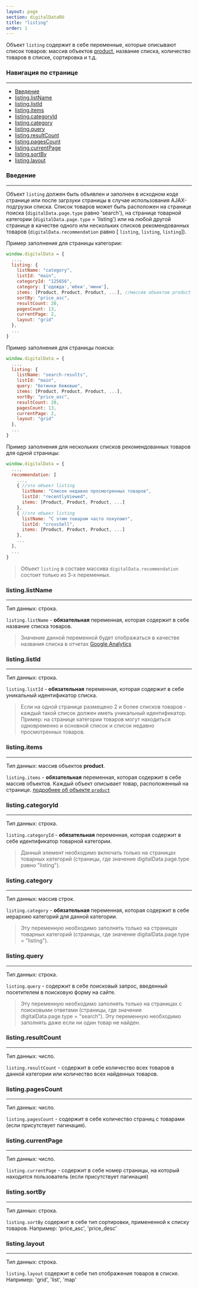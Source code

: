 ```yaml
---
layout: page
section: digitalDataRU
title: "listing"
order: 1
---
```


Объект `listing` содержит в себе переменные, которые описывают список товаров: массив объектов [product](/ru/digitaldata/product), название списка, количество товаров в списке, сортировка и т.д.

### Навигация по странице
------
<ul class="page-navigation">
  <li><a href="#0">Введение</a></li>
  <li><a href="#1">listing.listName</a></li>
  <li><a href="#2">listing.listId</a></li>
  <li><a href="#3">listing.items</a></li>
  <li><a href="#4">listing.categoryId</a></li>
  <li><a href="#5">listing.category</a></li>
  <li><a href="#6">listing.query</a></li>
  <li><a href="#7">listing.resultCount</a></li>
  <li><a href="#8">listing.pagesCount</a></li>
  <li><a href="#9">listing.currentPage</a></li>
  <li><a href="#10">listing.sortBy</a></li>
  <li><a href="#11">listing.layout</a></li>
</ul>


### <a name="0"></a>Введение
------
Объект `listing` должен быть объявлен и заполнен в исходном коде странице или после загрзуки страницы в случае использования AJAX-подгрузки списка. Список товаров может быть расположен на странице поиска (`digitalData.page.type` равно 'search'), на странице товарной категории (`digitalData.page.type` = 'listing') или на любой другой странице в качестве одного или нескольких списков рекомендованных товаров (`digitalData.recommendation` равно [ `listing`, `listing`, `listing`]).

Пример заполнения для страницы категории:
```javascript
window.digitalData = {
  ...,
  listing: {
    listName: "category",
    listId: "main",
    categoryId: "125656",
    category: ['одежда','юбки','мини'],
    items: [Product, Product, Product, ...], //массив объектов product
    sortBy: "price_asc",
    resultCount: 20,
    pagesCount: 13,
    currentPage: 2,
    layout: "grid"
  },
  ...
}
```

Пример заполнения для страницы поиска:
```javascript
window.digitalData = {
  ...,
  listing: {
    listName: "search-results",
    listId: "main",
    query: "ботинки бежевые",
    items: [Product, Product, Product, ...],
    sortBy: "price_asc",
    resultCount: 20,
    pagesCount: 13,
    currentPage: 2,
    layout: "grid"
  },
  ...
}
```

Пример заполнения для нескольких списков рекомендованных товаров для одной страницы:
```javascript
window.digitalData = {
  ...,
  recommendation: [
    ...,
    { //это объект listing
      listName: "Список недавно просмотренных товаров",
      listId: "recentlyViewed",
      items: [Product, Product, Product, ...]
    },
    { //это объект listing
      listName: "С этим товаром часто покупают",
      listId: "crossSell",
      items: [Product, Product, Product, ...]
    },
    ...
  ],
  ...
}
```

>Объект `listing` в составе массива `digitalData.recommendation` состоит только из 3-х переменных.

### <a name="1"></a>listing.listName
------
Тип данных: строка.

`listing.listName` - **обязательная** переменная, которая содержит в себе название списка товаров.

>Значение данной переменной будет отображаться в качестве названия списка в отчетах [Google Analytics](/ru/integrations/google-analytics)

### <a name="2"></a>listing.listId
------
Тип данных: строка.

`listing.listId` - **обязательная** переменная, которая содержит в себе уникальный идентификатор списка.

>Если на одной странице размещено 2 и более списков товаров - каждый такой список должен иметь уникальный идентификатор. Пример: на странице категории товаров могут находиться одновременно и основной список и список недавно просмотренных товаров.

### <a name="3"></a>listing.items
------
Тип данных: массив объектов **product**.

`listing.items` - **обязательная** переменная, которая содержит в себе массив объектов. Каждый объект описывает товар, расположенный на странице. [подробнее об объекте `product`](/ru/digitaldata/product)

### <a name="4"></a>listing.categoryId
------
Тип данных: строка.

`listing.categoryId` - **обязательная** переменная, которая содержит в себе идентификатор товарной категории.

>Данный элемент необходимо включать только на страницах товарных категорий (страницы, где значение digitalData.page.type равно "listing").

### <a name="5"></a>listing.category
------
Тип данных: массив строк.

`listing.category` - **обязательная** переменная, которая содержит в себе иерархию категорий для данной категории.

>Эту переменную необходимо заполнять только на страницах товарных категорий (страницы, где значение digitalData.page.type = "listing").

### <a name="6"></a>listing.query
------
Тип данных: строка.

`listing.query` - содержит в себе поисковый запрос, введенный посетителем в поисковую форму на сайте.

>Эту переменную необходимо заполнять только на страницах с поисковыми ответами (страницы, где значение digitalData.page.type = "search").
>Эту переменную необходимо заполнять даже если ни один товар не найден.

### <a name="7"></a>listing.resultCount
------
Тип данных: число.

`listing.resultCount` - содержит в себе количество всех товаров в данной категории или количество всех найденных товаров.

### <a name="8"></a>listing.pagesCount
------
Тип данных: число.

`listing.pagesCount` - содержит в себе количество страниц с товарами (если присутствует пагинация).

### <a name="9"></a>listing.currentPage
------
Тип данных: число.

`listing.currentPage` - содержит в себе номер страницы, на который находится пользователь (если присутствует пагинация)

### <a name="10"></a>listing.sortBy
------
Тип данных: строка.

`listing.sortBy` содержит в себе тип сортировки, примененной к списку товаров. Например: 'price_asc', 'price_desc'

### <a name="11"></a>listing.layout
------
Тип данных: строка.

`listing.layout` содержит в себе тип отображения товаров в списке. Например: 'grid', 'list', 'map'
